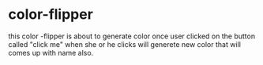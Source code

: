 # color-flipper
this color -flipper is about to generate color once user clicked on the button called "click me"
when she or he clicks will generete new color that will comes up with name also.
